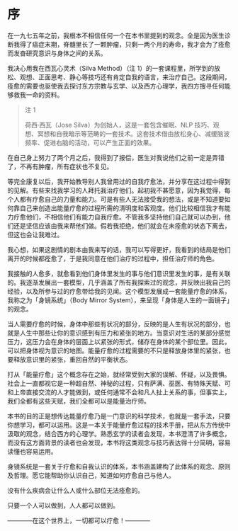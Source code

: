 # 序

在一九七五年之前，我根本不相信任何一个在本书里提到的观念。全是因为医生诊断我得了癌症末期，脊髓里长了一颗肿瘤，只剩一两个月的寿命，我才会为了痊愈而发奋研究意识与身体之间的关系。

我决心用我在西瓦心灵术（Silva Method）（注 1）的一套课程里，所学到的放松、观想、正面思考、静心等技巧还有肯定自我的语言，来治疗自己。这段期间，痊愈的需要也驱使我去探讨东方宗教与玄学、以及西方心理学，我四方搜寻任何能够救我一命的资料。

> 注 1
>
> 荷西·西瓦（Jose Silva）为创始人，这是一套包含催眠、NLP 技巧、观想、冥想和自我暗示等范畴的一套技术。这套技术借由放松身心、减缓脑波频率、促进右脑的活动，可以产生正面的效果。

在自己身上努力了两个月之后，我得到了报偿，医生对我说他们之前一定是弄错了，不再有肿瘤，所有症状也不复见。

等完全康复以后，我开始教导别人我曾用过的自我疗愈法，并分享在这过程中得到的见解。有些来找我学习的人拜托我治疗他们。起初我不甚愿意，因为我觉得，每个人都有疗愈自己的力量和能力。可是有些人无法接受我的想法，或是不知道要如何靠自己来创造出能量疗愈的过程所需的清明度和客观度。他们比较相信我才有能力疗愈他们，不相信他们有能力自我疗愈。不管我多坚持他们自己就可以办到，他们还是坚信应该由我来帮他们做。假若我拒绝，他们就会在未痊愈的状态下离去，但这也会让我难过。

我心想，如果这剧情的剧本由我来写的话，我可以写得更好，我看到的结局是他们离开的时候都痊愈了，于是我同意在他们治疗的过程中，担任治疗师的角色。

我接触的人愈多，就愈看到他们身体里发生的事与他们意识里发生的事，是有关联的。我逐渐发展出一套模型，几乎涵盖了所有我探索过的观念，并反映出我自己的经验，以及所参与过的疗愈带给我的见闻。这个模型发展成一套能量疗愈的体系，我称之为「身镜系统」（Body Mirror System），来呈现「身体是人生的一面镜子」的观念。

当人需要疗愈的时候，身体中那些有状况的部分，反映的是人生有状况的部分，也就是人生中那些让你的意识感到有压力和紧张的地方。当意识对生活的某部分感觉压力，这压力会在身体的层面上以紧张的形式，储存在身体的某个部位里。因此，可以把身体视为意识的地图。能量疗愈的过程需要的不只是释放身体里的紧张，也要释放意识里的紧张，重回自然的平衡状态。

打从「能量疗愈」这个概念存在之始，就经常受到大家的误解、怀疑，以及畏惧。社会上一直都视它是一种超自然、神秘的过程，只有萨满、巫医、有特殊天赋、可和上帝直接交流的人才能做到，或任何通常不会和凡人扯上关系的事，但事实上，我们全都有这些天赋，我们全都可以是能量治疗师。

本书的目的正是想传达能量疗愈乃是一门意识的科学技术，也就是一套手法，只要你想学习，都可以运用。这是一本关于能量疗愈过程的技术手册，把从东方传统中汲取的观念，结合西方的心理学。熟悉玄学的读者会发现，本书澄清了许多概念，而没有这方面背景的读者也会发现，本书将这类观念与技巧表达得十分简明，容易读懂也容易运用。

身镜系统是一套关于疗愈和自我认识的体系，本书涵盖建构了此体系的观念、原则及哲理。愿它能帮助你认识自己，知道如何疗愈自己与他人。

没有什么疾病会让什么人或什么部位无法痊愈的。

只要一个人可以做到，人人都可以做到。

————在这个世界上，一切都可以疗愈！————

